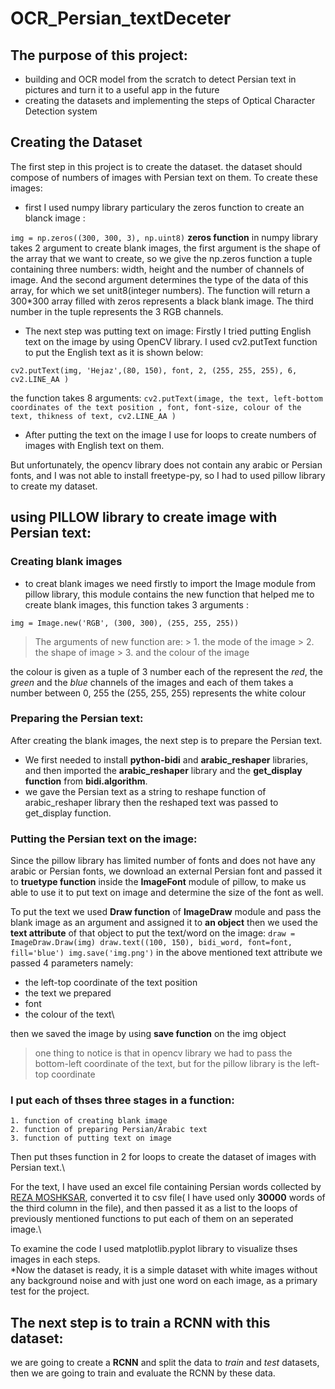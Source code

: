 # OCR_Persian_textDeceter

## The purpose of this project:
* building and OCR model from the scratch to detect Persian text in pictures and turn it to a useful app in the future
* creating the datasets and implementing the steps of Optical Character Detection system


## Creating the Dataset
The first step in this project is to create the dataset. the dataset should compose of numbers of images with Persian text on them. To create these images:
+ first I used numpy library particulary the zeros function to create an blanck image :

`img = np.zeros((300, 300, 3), np.uint8)`
**zeros function** in numpy library takes 2 argument to create blank images, the first argument is the shape of the array that we want to create, so we give the np.zeros function a  tuple containing three numbers: width, height and the number of channels of image. And the second argument determines the type of the data of this array, for which we set unit8(integer numbers). The function will return a 300*300 array filled with zeros represents a black blank image. The third number in the tuple represents the 3 RGB channels.

+ The next step was putting text on image:
Firstly I tried putting English text on the image by using OpenCV library. I used cv2.putText function to put the English text as it is shown below:

`cv2.putText(img, 'Hejaz',(80, 150), font, 2, (255, 255, 255), 6, cv2.LINE_AA )`

the function takes 8 arguments:
`cv2.putText(image, the text, left-bottom coordinates of the text position , font, font-size, colour of the text, thikness of text, cv2.LINE_AA )`

+ After putting the text on the image I use for loops to create numbers of images with English text on them. 

But unfortunately, the opencv library does not contain any arabic or Persian fonts, and I was not able to install freetype-py, so I had to used pillow library to create my dataset.

## using PILLOW library to create image with Persian text:

### Creating blank images 
- to creat blank images we need firstly to import the Image module from pillow library, this module contains the new function that helped me to create blank images, this function takes 3 arguments :

`img = Image.new('RGB', (300, 300), (255, 255, 255))`
 > The arguments of new function are: 
     > 1. the mode of the image 
     > 2. the shape of image
     > 3. and the colour of the image 
     
 the colour is given as a tuple of 3 number each of the represent the *red*, the *green* and the *blue* channels of the images and each of them takes a number between 0, 255
the (255, 255, 255) represents the white colour

### Preparing the Persian text:
After creating the blank images, the next step is to prepare the Persian text. 
  * We first needed to install **python-bidi** and __arabic_reshaper__ libraries, and then imported the **arabic_reshaper** library and the **get_display function** from **bidi.algorithm**. 
  * we gave the Persian text as a string to reshape function of arabic_reshaper library then the reshaped text was passed to get_display function. 

### Putting the Persian text on the image:
Since the pillow library has limited number of fonts and does not have any arabic or Persian fonts, we download an external Persian font and passed it to **truetype function** inside the **ImageFont** module of pillow, to make us able to use it to put text on image and determine the size of the font as well.

 To put the text we used **Draw function** of **ImageDraw** module and pass the blank image as an argument and assigned it to **an object** then we used the **text attribute** of that object to put the text/word on the image:
     ```
     draw = ImageDraw.Draw(img)
      draw.text((100, 150), bidi_word, font=font, fill='blue')
       img.save('img.png')
       ```
in the above mentioned text attribute we passed 4 parameters namely:
- the left-top coordinate of the text position 
- the text we prepared 
- font 
- the colour of the text\

then we saved the image by using **save function** on the img object
> one thing to notice is that in opencv library we had to pass the bottom-left coordinate of the text, but for the pillow library is the left-top coordinate

### I put each of thses three stages in a function: 
    1. function of creating blank image
    2. function of preparing Persian/Arabic text
    3. function of putting text on image

Then put thses function in 2 for loops to create the dataset of images with Persian text.\

For the text, I have used an excel file containing Persian words collected by [REZA MOSHKSAR](https://groups.google.com/forum/#!topic/persian-computing/qM5NxAr344M), converted it to csv file( I have used only **30000** words of the third column in the file), and then passed it as a list to the loops of previously mentioned functions to put each of them on an seperated image.\

To examine the code I used matplotlib.pyplot library to visualize thses images in each steps.\
\*Now the dataset is ready, it is a simple dataset with white images without any background noise and with just one word on each image, as a primary test for the project.


## The next step is to train a RCNN with this dataset:

we are going to create a **RCNN** and split the data to *train* and _test_ datasets, then we are going to train and evaluate the RCNN by these data.
